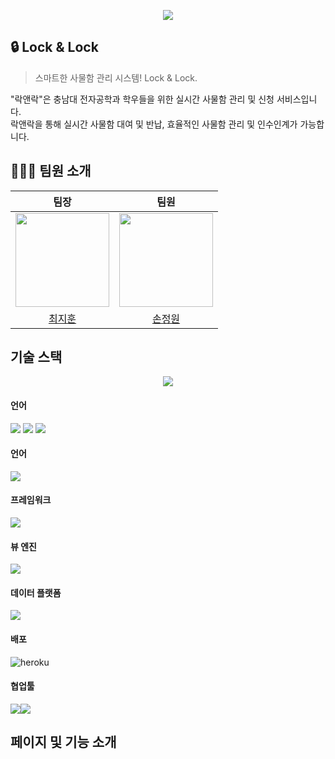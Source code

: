 <p align="center">
  <img src="https://github.com/JitHoon/lock/assets/101972330/2dc82cea-d352-4759-b6cb-8924d8bdf933">
</p>

## 🔒 Lock & Lock
> 스마트한 사물함 관리 시스템! Lock & Lock.  <br />
<p>"락앤락"은 충남대 전자공학과 학우들을 위한 실시간 사물함 관리 및 신청 서비스입니다.<br /> 락앤락을 통해 실시간 사물함 대여 및 반납, 효율적인 사물함 관리 및 인수인계가 가능합니다.</p>

## 🧑🏻‍💻 팀원 소개
|팀장|팀원|
|:---:|:---:|
|<img src="https://github.com/JitHoon/lock/assets/101972330/47ac5876-2dbd-432c-a440-44f9d0336bcf" width="150"/>|<img src="[https://avatars.githubusercontent.com/u/67576476?v=4](https://github.com/JitHoon/lock/assets/101972330/47ac5876-2dbd-432c-a440-44f9d0336bcf)" width="150"/>
|[최지훈](https://github.com/JitHoon)|[손정원](https://github.com/songarden)


## 기술 스택
<p align="center">
  <img src="https://github.com/JitHoon/lock/assets/101972330/86f641ce-1918-4cc0-9b75-0db3756a0fc3">
</p>

#### 언어
<div style="display:inline;">
  <img src="https://img.shields.io/badge/javascript-F7DF1E.svg?&style=for-the-badge&logo=javascript&logoColor=white">
  <img src="https://img.shields.io/badge/HTML5-E34F26?style=for-the-badge&logo=HTML5&logoColor=white">
  <img src="https://img.shields.io/badge/sass-CC6699.svg?&style=for-the-badge&logo=sass&logoColor=white">
</div>

<div style="display:inline;">
  <h4>언어</h4>
  <img src="https://img.shields.io/badge/nodedotjs-339933.svg?&style=for-the-badge&logo=nodedotjs&logoColor=white">
</div>

<div style="display:inline;">
  <h4>프레임워크</h4>
<div style="display:flex;">
  <img src="https://img.shields.io/badge/express-000000.svg?&style=for-the-badge&logo=express&logoColor=white">
</div>

#### 뷰 엔진
<div style="display:flex;">
  <img src="https://img.shields.io/badge/pug-A86454.svg?&style=for-the-badge&logo=pug&logoColor=white">
</div>

#### 데이터 플랫폼
<div style="display:flex;">
  <img src="https://img.shields.io/badge/mongodb-47A248.svg?&style=for-the-badge&logo=mongodb&logoColor=white">
</div>

#### 배포
<div style="display:flex;">
  <img src="https://img.shields.io/badge/heroku-430098?style=for-the-badge&logo=heroku&logoColor=white" alt="heroku">
</div>

#### 협업툴
<div style="display:flex;">
  <img src="https://img.shields.io/badge/Notion-000000?style=for-the-badge&logo=Notion&logoColor=white"/>
      <img src="https://img.shields.io/badge/GitHub-181717?style=for-the-badge&logo=GitHub&logoColor=white"/>
</div>

## 페이지 및 기능 소개
